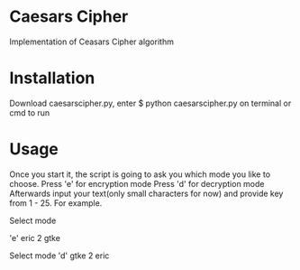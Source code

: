 # Caesars Cipher

Implementation of Ceasars Cipher algorithm

# Installation

Download caesarscipher.py, enter $ python caesarscipher.py on terminal or cmd to run

# Usage
 
Once you start it, the script is going to ask you which mode you like to choose.
Press 'e' for encryption mode
Press 'd' for decryption mode
Afterwards input your text(only small characters for now)
and provide key from 1 - 25.
For example.

Select mode

'e'
eric
2
gtke

Select mode 
'd'
gtke
2
eric
